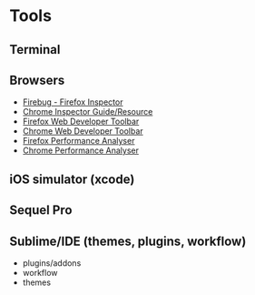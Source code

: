 # Tools 

## Terminal

## Browsers
  * [Firebug - Firefox Inspector](http://getfirebug.com/)
  * [Chrome Inspector Guide/Resource](https://developer.chrome.com/devtools)
  * [Firefox Web Developer Toolbar](https://addons.mozilla.org/en-US/firefox/addon/web-developer/)
  * [Chrome Web Developer Toolbar](https://chrome.google.com/webstore/detail/web-developer/bfbameneiokkgbdmiekhjnmfkcnldhhm)
  * [Firefox Performance Analyser](https://addons.mozilla.org/en-US/firefox/addon/performance-analyser/)
  * [Chrome Performance Analyser](https://chrome.google.com/webstore/detail/performance-analyser/djgfmlohefpomchfabngccpbaflcahjf)

## iOS simulator (xcode)

## Sequel Pro

## Sublime/IDE (themes, plugins, workflow)
  * plugins/addons
  * workflow
  * themes